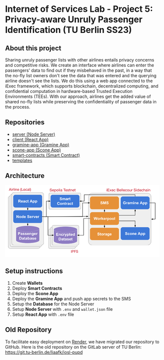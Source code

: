 # Internet of Services Lab - Project 5: Privacy-aware Unruly Passenger Identification (TU Berlin SS23)

## About this project

Sharing unruly passenger lists with other airlines entails privacy concerns and competitive risks. We create an interface where airlines can enter the passengers' data to find out if they misbehaved in the past, in a way that the no-fly list owners don't see the data that was entered and the querying airline doesn't see the lists. We do this using a web app connected to the iExec framework, which supports blockchain, decentralized computing, and confidential computation in hardware-based Trusted Execution Environments (TEEs). With our approach, airlines get the added value of shared no-fly lists while preserving the confidentiality of passenger data in the process.

## Repositories
- [server (Node Server)](https://github.com/Internet-of-Services-Lab-Project-5/server "server")
- [client (React App)](https://github.com/Internet-of-Services-Lab-Project-5/client "client")
- [gramine-app (Gramine App)](https://github.com/Internet-of-Services-Lab-Project-5/gramine-app "gramine-app")
- [scone-app (Scone App)](https://github.com/Internet-of-Services-Lab-Project-5/scone-app "scone-app")
- [smart-contracts (Smart Contract)](https://github.com/Internet-of-Services-Lab-Project-5/smart-contracts "smart-contracts")
- [templates](https://github.com/Internet-of-Services-Lab-Project-5/templates "templates")

## Architecture
![architecture graph](./profile/iosl_pupd_architecture.png)

## Setup instructions
1. Create **Wallets**
2. Deploy **Smart Contracts**
3. Deploy the **Scone App**
4. Deploy the **Gramine App** and push app secrets to the SMS
5. Setup the **Database** for the Node Server
6. Setup **Node Server** with `.env` and `wallet.json` file
9. Setup **React App** with `.env` file


## Old Repository
To facilitate easy deployment on [Render](https://render.com/), we have migrated our repository to GitHub. Here is the old repository on the GitLab server of TU Berlin:
https://git.tu-berlin.de/liaafk/iosl-pupd
